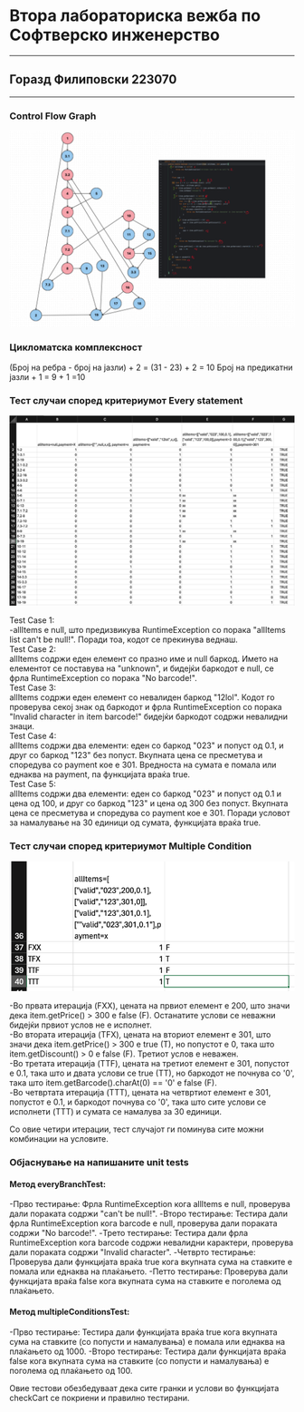 
<h1>Втора лабораториска вежба по Софтверско инженерство</h1>
<hr>
<h2> Горазд Филиповски 223070</h2>
<hr>

<h3>Control Flow Graph</h3>

[//]: # (![CFG.png]&#40;CFG.png&#41;)
<img src="CFG.png">

<h3>Цикломатска комплексност</h3>
(Број на ребра - број на јазли) + 2 = (31 - 23) + 2 = 10  
Број на предикатни јазли + 1 = 9 + 1 =10

<h3>Тест случаи според критериумот Every statement</h3>

[//]: # (![every-branch.png]&#40;every-branch.png&#41;)
<img src="every-branch.png">

Test Case 1:  
-allItems е null, што предизвикува RuntimeException со порака "allItems list can't be null!". Поради тоа, кодот се прекинува веднаш.  
Test Case 2:  
allItems содржи еден елемент со празно име и null баркод. Името на елементот се поставува на "unknown", и бидејќи баркодот е null, се фрла RuntimeException со порака "No barcode!".  
Test Case 3:  
allItems содржи еден елемент со невалиден баркод "12lol". Кодот го проверува секој знак од баркодот и фрла RuntimeException со порака "Invalid character in item barcode!" бидејќи баркодот содржи невалидни знаци.  
Test Case 4:  
allItems содржи два елементи: еден со баркод "023" и попуст од 0.1, и друг со баркод "123" без попуст. Вкупната цена се пресметува и споредува со payment кое е 301. Вредноста на сумата е помала или еднаква на payment, па функцијата враќа true.  
Test Case 5:  
allItems содржи два елементи: еден со баркод "023" и попуст од 0.1 и цена од 100, и друг со баркод "123" и цена од 300 без попуст. Вкупната цена се пресметува и споредува со payment кое е 301. Поради условот за намалување на 30 единици од сумата, функцијата враќа true.    

<h3>Тест случаи според критериумот Multiple Condition</h3>

[//]: # (![multiple_conditions.png]&#40;multiple_conditions.png&#41;)
<img src="multiple_conditions.png">

-Во првата итерација (FXX), цената на првиот елемент е 200, што значи дека item.getPrice() > 300 е false (F). Останатите услови се неважни бидејќи првиот услов не е исполнет.  
-Во втората итерација (TFX), цената на вториот елемент е 301, што значи дека item.getPrice() > 300 е true (T), но попустот е 0, така што item.getDiscount() > 0 е false (F). Третиот услов е неважен.  
-Во третата итерација (TTF), цената на третиот елемент е 301, попустот е 0.1, така што и двата услови се true (TT), но баркодот не почнува со '0', така што item.getBarcode().charAt(0) == '0' е false (F).  
-Во четвртата итерација (TTT), цената на четвртиот елемент е 301, попустот е 0.1, и баркодот почнува со '0', така што сите услови се исполнети (TTT) и сумата се намалува за 30 единици.  

Со овие четири итерации, тест случајот ги поминува сите можни комбинации на условите.

<h3>Објаснување на напишаните unit tests</h3>

<h4>Метод everyBranchTest:</h4>
-Прво тестирање: Фрла RuntimeException кога allItems е null, проверува дали пораката содржи "can't be null!".  
-Второ тестирање: Тестира дали фрла RuntimeException кога barcode е null, проверува дали пораката содржи "No barcode!".  
-Трето тестирање: Тестира дали фрла RuntimeException кога barcode содржи невалидни карактери, проверува дали пораката содржи "Invalid character".  
-Четврто тестирање: Проверува дали функцијата враќа true кога вкупната сума на ставките е помала или еднаква на плаќањето.  
-Петто тестирање: Проверува дали функцијата враќа false кога вкупната сума на ставките е поголема од плаќањето.  
<h4>Метод multipleConditionsTest:</h4>
-Прво тестирање: Тестира дали функцијата враќа true кога вкупната сума на ставките (со попусти и намалувања) е помала или еднаква на плаќањето од 1000.  
-Второ тестирање: Тестира дали функцијата враќа false кога вкупната сума на ставките (со попусти и намалувања) е поголема од плаќањето од 100.  

Овие тестови обезбедуваат дека сите гранки и услови во функцијата checkCart се покриени и правилно тестирани.



